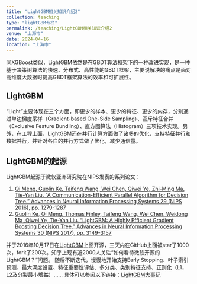 ```yaml
---
title: "LightGBM相关知识介绍2"
collection: teaching
type: "lightGBM专栏"
permalink: /teaching/LightGBM相关知识介绍2
venue: "上海市"
date: 2024-04-16
location: "上海市"
---
```


同XGBoost类似，LightGBM依然是在GBDT算法框架下的一种改进实现，是一种基于决策树算法的快速、分布式、高性能的GBDT框架，主要说解决的痛点是面对高维度大数据时提高GBDT框架算法的效率和可扩展性。

## LightGBM

“Light”主要体现在三个方面，即更少的样本、更少的特征、更少的内存，分别通过单边梯度采样（Gradient-based One-Side Sampling）、互斥特征合并（Exclusive Feature Bundling）、直方图算法（Histogram）三项技术实现。另外，在工程上面，LightGBM还在并行计算方面做了诸多的优化，支持特征并行和数据并行，并针对各自的并行方式做了优化，减少通信量。

## LightGBM的起源

LightGBM起源于微软亚洲研究院在NIPS发表的系列论文：

1. [Qi Meng, Guolin Ke, Taifeng Wang, Wei Chen, Qiwei Ye, Zhi-Ming Ma, Tie-Yan Liu. “A Communication-Efficient Parallel Algorithm for Decision Tree.” Advances in Neural Information Processing Systems 29 (NIPS 2016), pp. 1279-1287](https://link.zhihu.com/?target=https%3A//papers.nips.cc/paper/6381-a-communication-efficient-parallel-algorithm-for-decision-tree.pdf)
2. [Guolin Ke, Qi Meng, Thomas Finley, Taifeng Wang, Wei Chen, Weidong Ma, Qiwei Ye, Tie-Yan Liu. “LightGBM: A Highly Efficient Gradient Boosting Decision Tree.” Advances in Neural Information Processing Systems 30 (NIPS 2017), pp. 3149-3157](https://link.zhihu.com/?target=https%3A//papers.nips.cc/paper/6907-lightgbm-a-highly-efficient-gradient-boosting-decision-tree.pdf)

并于2016年10月17日在[LightGBM](https://link.zhihu.com/?target=https%3A//github.com/microsoft/LightGBM)上面开源，三天内在GitHub上面被star了1000次，fork了200次。知乎上现有近2000人关注“如何看待微软开源的LightGBM？”问题。
随后不断迭代，慢慢地开始支持Early Stopping、叶子索引预测、最大深度设置、特征重要性评估、多分类、类别特征支持、正则化（L1，L2及分裂最小增益）……
具体可以参阅以下链接：[LightGBM大事记](https://link.zhihu.com/?target=https%3A//github.com/Microsoft/LightGBM/blob/master/docs/Key-Events.md)



